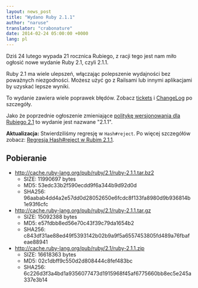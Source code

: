 ```yaml
---
layout: news_post
title: "Wydano Ruby 2.1.1"
author: "naruse"
translator: "crabonature"
date: 2014-02-24 05:00:00 +0000
lang: pl
---
```


Dziś 24 lutego wypada 21 rocznica Rubiego, z racji tego jest nam miło
ogłosić nowe wydanie Ruby 2.1, czyli 2.1.1.

Ruby 2.1 ma wiele ulepszeń, włączając polepszenie wydajności bez poważnych
niezgodności. Możesz użyć go z Railsami lub innymi aplikacjami by uzyskać lepsze
wyniki.

To wydanie zawiera wiele poprawek błędów.
Zobacz [tickets](https://bugs.ruby-lang.org/projects/ruby-21/issues?set_filter=1&amp;status_id=5)
i [ChangeLog](http://svn.ruby-lang.org/repos/ruby/tags/v2_1_1/ChangeLog) po szczegóły.

Jako że poprzednie ogłoszenie zmieniające
[politykę wersjonowania dla Rubiego 2.1](https://www.ruby-lang.org/pl/news/2013/12/21/ruby-version-policy-changes-with-2-1-0/)
to wydanie jest nazwane "2.1.1".

**Aktualizacja:** Stwierdziliśmy regresję w `Hash#reject`. Po więcej szczegółów
zobacz:
[Regresja Hash#reject w Rubim 2.1.1](https://www.ruby-lang.org/pl/news/2014/03/10/regression-of-hash-reject-in-ruby-2-1-1/).

## Pobieranie

* <http://cache.ruby-lang.org/pub/ruby/2.1/ruby-2.1.1.tar.bz2>
  * SIZE:   11990697 bytes
  * MD5:    53edc33b2f590ecdd9f6a344b9d92d0d
  * SHA256: 96aabab4dd4a2e57dd0d28052650e6fcdc8f133fa8980d9b936814b1e93f6cfc
* <http://cache.ruby-lang.org/pub/ruby/2.1/ruby-2.1.1.tar.gz>
  * SIZE:   15092388 bytes
  * MD5:    e57fdbb8ed56e70c43f39c79da1654b2
  * SHA256: c843df31ae88ed49f5393142b02b9a9f5a6557453805fd489a76fbafeae88941
* <http://cache.ruby-lang.org/pub/ruby/2.1/ruby-2.1.1.zip>
  * SIZE:   16618363 bytes
  * MD5:    02c1dbff9c550d2d808444c8fef483bc
  * SHA256: 6c226d3f3a4bd1a9356077473d1915968f45af6775660bb8ec5e245a337e3b14
